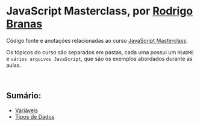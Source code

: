 # JavaScript Masterclass, por [Rodrigo Branas](https://github.com/rodrigobranas)

Código fonte e anotações relacionadas ao curso [JavaScript Masterclass](https://app.branas.io/javascriptmasterclass).

Os tópicos do curso são separados em pastas, cada uma possui um `README` e `vários arquivos JavaScript`, que são os exemplos abordados durante as aulas.

<br>

## Sumário:

- [Variáveis](https://github.com/alcantariel/javascript-masterclass/tree/master/01_variaveis#readme)
- [Tipos de Dados](https://github.com/alcantariel/javascript-masterclass/tree/master/02_tipos_de_dados#readme)
